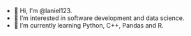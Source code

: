 - 👋 Hi, I’m @laniel123.
- 👀 I’m interested in software development and data science. 
- 🌱 I’m currently learning Python, C++, Pandas and R. 

<!---
laniel123/laniel123 is a ✨ special ✨ repository because its `README.md` (this file) appears on your GitHub profile.
You can click the Preview link to take a look at your changes.
--->

